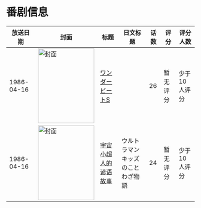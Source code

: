# 番剧信息

|放送日期|封面|标题|日文标题|话数|评分|评分人数|
|---|---|---|---|---|---|---|
|1986-04-16|<img src="https://lain.bgm.tv/pic/cover/c/5a/ae/102447_81s1R.jpg" alt="封面" style="width:150px;height:200px;object-fit:cover;">|[ワンダービートS](https://bangumi.tv/subject/102447)||26|暂无评分|少于10人评分|
|1986-04-16|<img src="https://lain.bgm.tv/pic/cover/c/ab/79/216797_EYBkY.jpg" alt="封面" style="width:150px;height:200px;object-fit:cover;">|[宇宙小超人的谚语故事](https://bangumi.tv/subject/216797)|ウルトラマンキッズのことわざ物語|24|暂无评分|少于10人评分|
